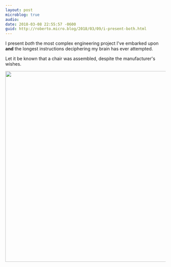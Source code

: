 ```yaml
---
layout: post
microblog: true
audio: 
date: 2018-03-08 22:55:57 -0600
guid: http://roberto.micro.blog/2018/03/09/i-present-both.html
---
```

I present _both_ the most complex engineering project I've embarked upon **and** the longest instructions deciphering my brain has ever attempted. 

Let it be known that a chair was assembled, despite the manufacturer's wishes. 

<img src="http://roberto.mateu.me/uploads/2018/b76785b214.jpg" width="599" height="600" />
